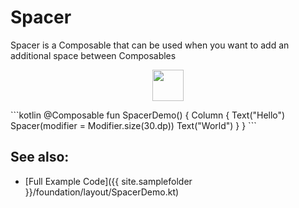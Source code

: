 <!---
This is the API of version 1.0.2
-->

# Spacer

Spacer is a Composable that can be used when you want to add an additional space between Composables

<p align="center">
  <img src ="../{{ site.images }}/foundation/layout/spacer/spacedemo.png" height=50 width=50 />
</p>
```kotlin
@Composable
fun SpacerDemo() {
    Column {
        Text("Hello")
        Spacer(modifier = Modifier.size(30.dp))
        Text("World")
    }
}
```


## See also:
* [Full Example Code]({{ site.samplefolder }}/foundation/layout/SpacerDemo.kt)
